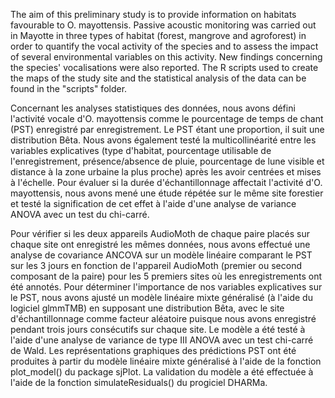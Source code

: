 The aim of this preliminary study is to provide information on habitats favourable to O. mayottensis. Passive acoustic monitoring was carried out in Mayotte in three types of habitat (forest, mangrove and agroforest) in order to quantify the vocal activity of the species and to assess the impact of several environmental variables on this activity. New findings concerning the species' vocalisations were also reported. The R scripts used to create the maps of the study site and the statistical analysis of the data can be found in the "scripts" folder.

Concernant les analyses statistiques des données, nous avons défini l'activité vocale d'O. mayottensis comme le pourcentage de temps de chant (PST) enregistré par 
enregistrement. Le PST étant une proportion, il suit une distribution Bêta. Nous avons également testé la multicollinéarité entre les variables explicatives 
(type d'habitat, pourcentage utilisable de l'enregistrement, présence/absence de pluie, pourcentage de lune visible et distance à la zone urbaine la plus proche) 
après les avoir centrées et mises à l'échelle. Pour évaluer si la durée d'échantillonnage affectait l'activité d'O. mayottensis, nous avons mené une étude répétée 
sur le même site forestier et testé la signification de cet effet à l'aide d'une analyse de variance ANOVA avec un test du chi-carré. 

Pour vérifier si les deux appareils AudioMoth de chaque paire placés sur chaque site ont enregistré les mêmes données, nous avons effectué une analyse de covariance 
ANCOVA sur un modèle linéaire comparant le PST sur les 3 jours en fonction de l'appareil AudioMoth (premier ou second composant de la paire) pour les 5 premiers sites 
où les enregistrements ont été annotés. Pour déterminer l'importance de nos variables explicatives sur le PST, nous avons ajusté un modèle linéaire mixte généralisé 
(à l'aide du logiciel glmmTMB) en supposant une distribution Bêta, avec le site d'échantillonnage comme facteur aléatoire puisque nous avons enregistré pendant trois 
jours consécutifs sur chaque site. Le modèle a été testé à l'aide d'une analyse de variance de type III ANOVA avec un test chi-carré de Wald. Les représentations 
graphiques des prédictions PST ont été produites à partir du modèle linéaire mixte généralisé à l'aide de la fonction plot_model() du package sjPlot. 
La validation du modèle a été effectuée à l'aide de la fonction simulateResiduals() du progiciel DHARMa.


